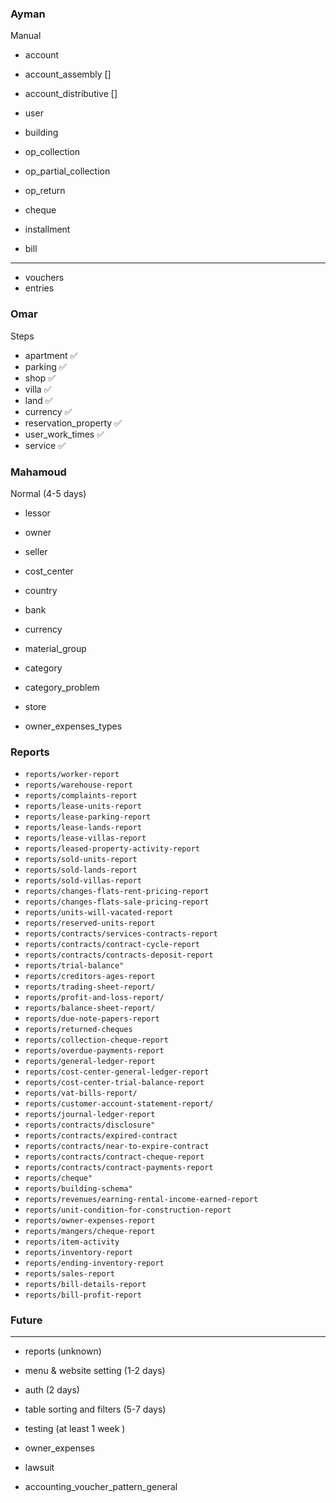 ### Ayman

Manual

- account
- account_assembly []
- account_distributive []
- user
- building

- op_collection
- op_partial_collection
- op_return
- cheque
- installment

- bill
---

- vouchers
- entries

### Omar

Steps

- apartment ✅
- parking ✅
- shop ✅
- villa ✅
- land ✅
- currency ✅
- reservation_property ✅
- user_work_times ✅
- service ✅

### Mahamoud

Normal (4-5 days)

- lessor
- owner
- seller
- cost_center
- country
- bank
- currency
- material_group
- category

- category_problem
- store
- owner_expenses_types

### Reports

- `reports/worker-report`
- `reports/warehouse-report`
- `reports/complaints-report`
- `reports/lease-units-report`
- `reports/lease-parking-report`
- `reports/lease-lands-report`
- `reports/lease-villas-report`
- `reports/leased-property-activity-report`
- `reports/sold-units-report`
- `reports/sold-lands-report`
- `reports/sold-villas-report`
- `reports/changes-flats-rent-pricing-report`
- `reports/changes-flats-sale-pricing-report`
- `reports/units-will-vacated-report`
- `reports/reserved-units-report`
- `reports/contracts/services-contracts-report`
- `reports/contracts/contract-cycle-report`
- `reports/contracts/contracts-deposit-report`
- `reports/trial-balance"`
- `reports/creditors-ages-report`
- `reports/trading-sheet-report/`
- `reports/profit-and-loss-report/`
- `reports/balance-sheet-report/`
- `reports/due-note-papers-report`
- `reports/returned-cheques`
- `reports/collection-cheque-report`
- `reports/overdue-payments-report`
- `reports/general-ledger-report`
- `reports/cost-center-general-ledger-report`
- `reports/cost-center-trial-balance-report`
- `reports/vat-bills-report/`
- `reports/customer-account-statement-report/`
- `reports/journal-ledger-report`
- `reports/contracts/disclosure"`
- `reports/contracts/expired-contract`
- `reports/contracts/near-to-expire-contract`
- `reports/contracts/contract-cheque-report`
- `reports/contracts/contract-payments-report`
- `reports/cheque"`
- `reports/building-schema"`
- `reports/revenues/earning-rental-income-earned-report`
- `reports/unit-condition-for-construction-report`
- `reports/owner-expenses-report`
- `reports/mangers/cheque-report`
- `reports/item-activity`
- `reports/inventory-report`
- `reports/ending-inventory-report`
- `reports/sales-report`
- `reports/bill-details-report`
- `reports/bill-profit-report`

### Future

---

- reports (unknown)

- menu & website setting (1-2 days)
- auth (2 days)
- table sorting and filters (5-7 days)
- testing (at least 1 week )

- owner_expenses
- lawsuit
- accounting_voucher_pattern_general

